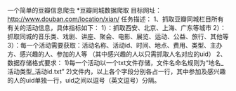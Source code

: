 一个简单的豆瓣信息爬虫
*豆瓣同城数据爬取 目标网址：http://www.douban.com/location/xian/ 
任务描述： 
1、抓取豆瓣同城栏目所有有关的活动信息，具体指标如下： 
1）：抓取西安、北京、上海、广东等城市 
2）：抓取同城的音乐类、戏剧、讲座、聚会、电影、展览、运动、公益、旅行、其他等 
3）：每一个活动需要获取：活动名称、活动id、时间、地点、费用、类型、主办方、感兴趣的人、参加的人等
（其中感兴趣的人以只需抓取人名对应的uid） 
2、数据存储格式要求： 
1)每一个活动以一个txt文件存储，文件名命名规则为“地名_活动类型_活动id.txt” 
2)文件内，以上各个字段分别各占一行，其中参加及感兴趣的人的uid单独一行，uid之间以逗号（英文逗号）分隔。 

